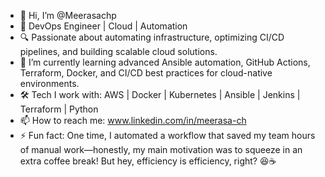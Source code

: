 - 👋 Hi, I’m @Meerasachp                                                                                                
- 🚀 DevOps Engineer | Cloud | Automation
- 🔍 Passionate about automating infrastructure, optimizing CI/CD pipelines, and building scalable cloud solutions.
- 🌱 I’m currently learning advanced Ansible automation, GitHub Actions, Terraform, Docker, and CI/CD best practices for cloud-native environments.
- 🛠️ Tech I work with: AWS | Docker | Kubernetes | Ansible | Jenkins | Terraform | Python
- 📫 How to reach me: www.linkedin.com/in/meerasa-ch
- ⚡ Fun fact: One time, I automated a workflow that saved my team hours of manual work—honestly, my main motivation was to squeeze in an extra coffee break! But hey, efficiency is efficiency, right? 😆☕ 


